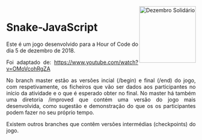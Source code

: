 <a href="http://dezembrosolidario.cesium.di.uminho.pt" target="_blank">
  <img align="right" src="http://dezembrosolidario.cesium.di.uminho.pt/img/sticker.png" alt="Dezembro Solidário" width="150">
</a>

# Snake-JavaScript

<div align="justify">

Este é um jogo desenvolvido para a Hour of Code do dia 5 de dezembro de 2018.

Foi adaptado de: https://www.youtube.com/watch?v=OMoVcohRgZA

No branch master estão as versões incial (/begin) e final (/end) do jogo, com respetivamente, os ficheiros que vão ser dados aos participantes no início da atividade e o que é esperado obter no final.
No master há também uma diretoria /improved que contém uma versão do jogo mais desenvolvida, como sugestão e demonstração do que os os participantes podem fazer no seu próprio tempo.

Existem outros branches que contêm versões intermédias (checkpoints) do jogo.

</div>
